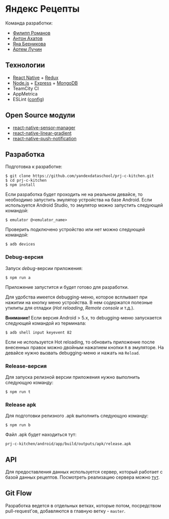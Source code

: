 # Яндекс Рецепты

Команда разработки:

- [Филипп Романов](https://github.com/fletcherist)
- [Антон Ахатов](https://github.com/gcor)
- [Яна Берникова](https://github.com/Solechko)
- [Артем Лучин](https://github.com/artemluchin)

## Технологии

- [React Native](https://facebook.github.io/react-native/) + [Redux](https://github.com/reactjs/redux)
- [Node.js](https://nodejs.org/en/) + [Express](http://expressjs.com/) + [MongoDB](https://www.mongodb.com/)
- TeamCity CI
- AppMetrica
- ESLint ([config](https://github.com/yandexdataschool/prj-c-kitchen/blob/master/.eslintrc))

## Open Source модули

- [react-native-sensor-manager](https://github.com/kprimice/react-native-sensor-manager)
- [react-native-linear-gradient](https://github.com/react-native-community/react-native-linear-gradient)
- [react-native-push-notification](https://github.com/zo0r/react-native-push-notification)

## Разработка

Подготовка к разработке:

```
$ git clone https://github.com/yandexdataschool/prj-c-kitchen.git
$ cd prj-c-kitchen
$ npm install
```

Если разработка будет проходить не на реальном девайсе, то необходимо запустить эмулятор устройства на базе Android. Если используется Android Studio, то эмулятор можно запустить следующей командой:

```
$ emulator @<emulator_name>
```

Проверить подключено устройство или нет можно следующей командой:
```
$ adb devices
```

### Debug-версия
Запуск _debug_-версии приложения:

```
$ npm run a
```
Приложение запустится и будет готово для разработки.

Для удобства имеется debugging-меню, которое всплывает при нажитии на кнопку меню устройства. В нем содержатся полезные утилиты для отладки (_Hot reloading_, _Remote console_ и т.д.).

__Внимание!__ Если версия Android > 5.x, то debugging-меню запускается следующей командой из терминала:
```
$ adb shell input keyevent 82
```

Если не используется Hot reloading, то обновить приложение после внесенных правок можно двойным нажатием кнопки `R` в эмуляторе. На девайсе нужно вызвать debugging-меню и нажать на `Reload`.

### Release-версия

Для запуска релизной версии приложения нужно выполнить следующую команду:

```
$ npm run t
```

### Release apk

Для подготовки релизного .apk выполнить следующую команду:

```
$ npm run b
```

Файл .apk будет находиться тут:

`prj-c-kitchen/android/app/build/outputs/apk/release.apk`

## API

Для предоставления данных используется сервер, который работает с базой данных рецептов. Посмотреть реализацию сервера можно [тут](https://github.com/yandexdataschool/prj-c-kitchen-backend).

## Git Flow

Разработка ведется в отдельных ветках, которые потом, посредством pull-request'ов, добавляются в главную ветку - `master`.
